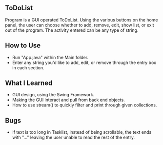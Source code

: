 ## ToDoList

Program is a GUI operated ToDoList. Using the various buttons on the home panel, the user can choose whether to add, remove, edit, show list, or exit out of the program. The activity entered can be any type of string.

## How to Use
- Run "App.java" within the Main folder.
- Enter any string you'd like to add, edit, or remove through the entry box in each section.

## What I Learned
- GUI design, using the Swing Framework.
- Making the GUI interact and pull from back end objects.
- How to use stream() to quickly filter and print through given collections.

## Bugs
- If text is too long in Tasklist, instead of being scrollable, the text ends with "..." leaving the user unable to read the rest of the entry.

